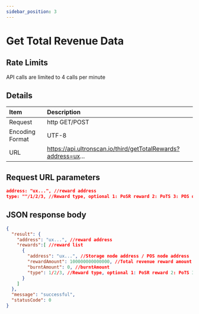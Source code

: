 ```yaml
---
sidebar_position: 3
---
```


# Get Total Revenue Data

## Rate Limits

API calls are limited to 4 calls per minute

## Details

| Item            | Description                                                   |
|:----------------|:--------------------------------------------------------------|
| Request         | http GET/POST                                                 |
| Encoding Format | UTF-8                                                         |
| URL             | https://api.ultronscan.io/third/getTotalRewards?address=ux... |

## Request URL parameters

```json
address: "ux...", //reward address
type: ""/1/2/3, //Reward type, optional 1: PoSR reward 2: PoTS 3: POS delegation reward Empty: All rewards for the address
```
## JSON response body

```json
{
  "result": {
    "address": "ux...", //reward address
    "rewards":[ //reward list
      {
        "address": "ux...", //Storage node address / POS node address
        "rewardAmount": 100000000000000, //Total revenue reward amount (including burnt)
        "burntAmount": 0, //burntAmount
        "type": 1/2/3, //Reward type, optional 1: PoSR reward 2: PoTS 3: POS delegation reward
      }
    ]
  },
  "message": "successful",
  "statusCode": 0
}
```